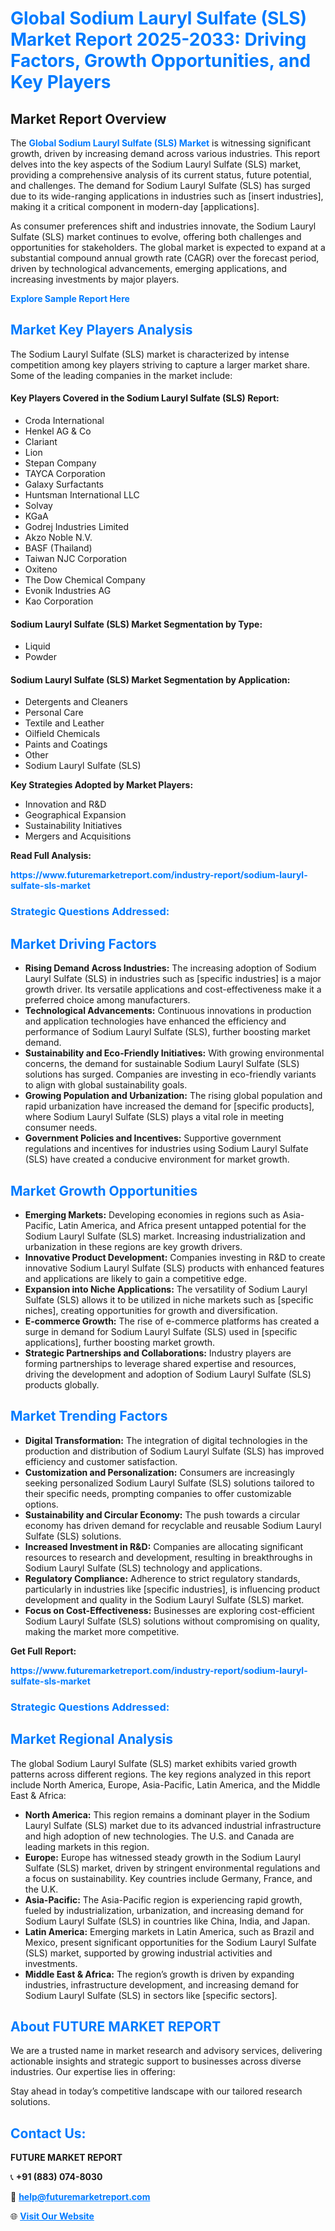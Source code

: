 <h1 style="color: #007BFF;">Global Sodium Lauryl Sulfate (SLS) Market Report 2025-2033: Driving Factors, Growth Opportunities, and Key Players</h1>

<section id="overview">
<h2>Market Report Overview</h2>
<p>The <a href="https://www.futuremarketreport.com/industry-report/sodium-lauryl-sulfate-sls-market" style="color: #007BFF; text-decoration: none;"><strong>Global Sodium Lauryl Sulfate (SLS) Market</strong></a> is witnessing significant growth, driven by increasing demand across various industries. This report delves into the key aspects of the Sodium Lauryl Sulfate (SLS) market, providing a comprehensive analysis of its current status, future potential, and challenges. The demand for Sodium Lauryl Sulfate (SLS) has surged due to its wide-ranging applications in industries such as [insert industries], making it a critical component in modern-day [applications].</p>
<p>As consumer preferences shift and industries innovate, the Sodium Lauryl Sulfate (SLS) market continues to evolve, offering both challenges and opportunities for stakeholders. The global market is expected to expand at a substantial compound annual growth rate (CAGR) over the forecast period, driven by technological advancements, emerging applications, and increasing investments by major players.</p>
</section>

<section id="overview">
<p><a href="https://www.futuremarketreport.com/request-sample/reportId=107927" style="color: #007BFF; text-decoration: none;"><strong>Explore Sample Report Here</strong></a></p>
</section>

<section id="key-players">
<h2 style="color: #007BFF;">Market Key Players Analysis</h2>
<p>The Sodium Lauryl Sulfate (SLS) market is characterized by intense competition among key players striving to capture a larger market share. Some of the leading companies in the market include:</p>
<h4>Key Players Covered in the Sodium Lauryl Sulfate (SLS) Report:</h4>
<ul><li>Croda International</li><li>Henkel AG &amp; Co</li><li>Clariant</li><li>Lion</li><li>Stepan Company</li><li>TAYCA Corporation</li><li>Galaxy Surfactants</li><li>Huntsman International LLC</li><li>Solvay</li><li>KGaA</li><li>Godrej Industries Limited</li><li>Akzo Noble N.V.</li><li>BASF (Thailand)</li><li>Taiwan NJC Corporation</li><li>Oxiteno</li><li>The Dow Chemical Company</li><li>Evonik Industries AG</li><li>Kao Corporation</li></ul>
<h4>Sodium Lauryl Sulfate (SLS) Market Segmentation by Type:</h4>
<ul><li>Liquid</li><li>Powder</li></ul>

<h4>Sodium Lauryl Sulfate (SLS) Market Segmentation by Application:</h4>
<ul><li>Detergents and Cleaners</li><li>Personal Care</li><li>Textile and Leather</li><li>Oilfield Chemicals</li><li>Paints and Coatings</li><li>Other</li><li>Sodium Lauryl Sulfate (SLS)</li></ul>
<p><strong>Key Strategies Adopted by Market Players:</strong></p>
<ul>
<li>Innovation and R&D</li>
<li>Geographical Expansion</li>
<li>Sustainability Initiatives</li>
<li>Mergers and Acquisitions</li>
</ul>
</section>

<section>
<p><strong>Read Full Analysis: </strong></p><a href="https://www.futuremarketreport.com/industry-report/sodium-lauryl-sulfate-sls-market" style="color: #007BFF; text-decoration: none;"><strong>https://www.futuremarketreport.com/industry-report/sodium-lauryl-sulfate-sls-market</strong></a>
<h3 style="color: #007BFF;">Strategic Questions Addressed:</h3>
</section>

<section id="driving-factors">
<h2 style="color: #007BFF;">Market Driving Factors</h2>
<ul>
<li><strong>Rising Demand Across Industries:</strong> The increasing adoption of Sodium Lauryl Sulfate (SLS) in industries such as [specific industries] is a major growth driver. Its versatile applications and cost-effectiveness make it a preferred choice among manufacturers.</li>
<li><strong>Technological Advancements:</strong> Continuous innovations in production and application technologies have enhanced the efficiency and performance of Sodium Lauryl Sulfate (SLS), further boosting market demand.</li>
<li><strong>Sustainability and Eco-Friendly Initiatives:</strong> With growing environmental concerns, the demand for sustainable Sodium Lauryl Sulfate (SLS) solutions has surged. Companies are investing in eco-friendly variants to align with global sustainability goals.</li>
<li><strong>Growing Population and Urbanization:</strong> The rising global population and rapid urbanization have increased the demand for [specific products], where Sodium Lauryl Sulfate (SLS) plays a vital role in meeting consumer needs.</li>
<li><strong>Government Policies and Incentives:</strong> Supportive government regulations and incentives for industries using Sodium Lauryl Sulfate (SLS) have created a conducive environment for market growth.</li>
</ul>
</section>

<section id="growth-opportunities">
<h2 style="color: #007BFF;">Market Growth Opportunities</h2>
<ul>
<li><strong>Emerging Markets:</strong> Developing economies in regions such as Asia-Pacific, Latin America, and Africa present untapped potential for the Sodium Lauryl Sulfate (SLS) market. Increasing industrialization and urbanization in these regions are key growth drivers.</li>
<li><strong>Innovative Product Development:</strong> Companies investing in R&D to create innovative Sodium Lauryl Sulfate (SLS) products with enhanced features and applications are likely to gain a competitive edge.</li>
<li><strong>Expansion into Niche Applications:</strong> The versatility of Sodium Lauryl Sulfate (SLS) allows it to be utilized in niche markets such as [specific niches], creating opportunities for growth and diversification.</li>
<li><strong>E-commerce Growth:</strong> The rise of e-commerce platforms has created a surge in demand for Sodium Lauryl Sulfate (SLS) used in [specific applications], further boosting market growth.</li>
<li><strong>Strategic Partnerships and Collaborations:</strong> Industry players are forming partnerships to leverage shared expertise and resources, driving the development and adoption of Sodium Lauryl Sulfate (SLS) products globally.</li>
</ul>
</section>

<section id="trending-factors">
<h2 style="color: #007BFF;">Market Trending Factors</h2>
<ul>
<li><strong>Digital Transformation:</strong> The integration of digital technologies in the production and distribution of Sodium Lauryl Sulfate (SLS) has improved efficiency and customer satisfaction.</li>
<li><strong>Customization and Personalization:</strong> Consumers are increasingly seeking personalized Sodium Lauryl Sulfate (SLS) solutions tailored to their specific needs, prompting companies to offer customizable options.</li>
<li><strong>Sustainability and Circular Economy:</strong> The push towards a circular economy has driven demand for recyclable and reusable Sodium Lauryl Sulfate (SLS) solutions.</li>
<li><strong>Increased Investment in R&D:</strong> Companies are allocating significant resources to research and development, resulting in breakthroughs in Sodium Lauryl Sulfate (SLS) technology and applications.</li>
<li><strong>Regulatory Compliance:</strong> Adherence to strict regulatory standards, particularly in industries like [specific industries], is influencing product development and quality in the Sodium Lauryl Sulfate (SLS) market.</li>
<li><strong>Focus on Cost-Effectiveness:</strong> Businesses are exploring cost-efficient Sodium Lauryl Sulfate (SLS) solutions without compromising on quality, making the market more competitive.</li>
</ul>
</section>

<section>
<p><strong>Get Full Report: </strong></p><a href="https://www.futuremarketreport.com/industry-report/sodium-lauryl-sulfate-sls-market" style="color: #007BFF; text-decoration: none;"><strong>https://www.futuremarketreport.com/industry-report/sodium-lauryl-sulfate-sls-market</strong></a>
<h3 style="color: #007BFF;">Strategic Questions Addressed:</h3>
</section>


<section id="regional-analysis">
<h2 style="color: #007BFF;">Market Regional Analysis</h2>
<p>The global Sodium Lauryl Sulfate (SLS) market exhibits varied growth patterns across different regions. The key regions analyzed in this report include North America, Europe, Asia-Pacific, Latin America, and the Middle East & Africa:</p>
<ul>
<li><strong>North America:</strong> This region remains a dominant player in the Sodium Lauryl Sulfate (SLS) market due to its advanced industrial infrastructure and high adoption of new technologies. The U.S. and Canada are leading markets in this region.</li>
<li><strong>Europe:</strong> Europe has witnessed steady growth in the Sodium Lauryl Sulfate (SLS) market, driven by stringent environmental regulations and a focus on sustainability. Key countries include Germany, France, and the U.K.</li>
<li><strong>Asia-Pacific:</strong> The Asia-Pacific region is experiencing rapid growth, fueled by industrialization, urbanization, and increasing demand for Sodium Lauryl Sulfate (SLS) in countries like China, India, and Japan.</li>
<li><strong>Latin America:</strong> Emerging markets in Latin America, such as Brazil and Mexico, present significant opportunities for the Sodium Lauryl Sulfate (SLS) market, supported by growing industrial activities and investments.</li>
<li><strong>Middle East & Africa:</strong> The region’s growth is driven by expanding industries, infrastructure development, and increasing demand for Sodium Lauryl Sulfate (SLS) in sectors like [specific sectors].</li>
</ul>
</section>

<footer>
<h2 style="color: #007BFF;">About FUTURE MARKET REPORT</h2>
<p>We are a trusted name in market research and advisory services, delivering actionable insights and strategic support to businesses across diverse industries. Our expertise lies in offering:</p>

<p>Stay ahead in today’s competitive landscape with our tailored research solutions.</p>

<h2 style="color: #007BFF;">Contact Us:</h2>
<p><strong>FUTURE MARKET REPORT</strong></p>
<p>📞 <strong>+91 (883) 074-8030</strong></p>
<p>📧 <strong><a href="mailto:help@futuremarketreport.com" style="color: #007BFF;">help@futuremarketreport.com</a></strong></p>
<p>🌐 <strong><a href="https://www.futuremarketreport.com/" style="color: #007BFF;">Visit Our Website</a></strong></p>
</footer>